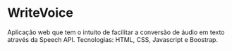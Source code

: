 # WriteVoice
Aplicação web que tem o intuito de facilitar a conversão de áudio em texto através da Speech API.
Tecnologias: HTML, CSS, Javascript e Boostrap.